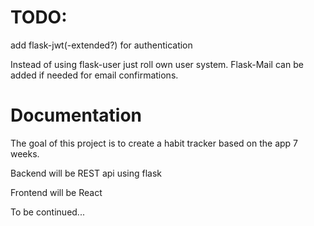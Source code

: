 # TODO:

add flask-jwt(-extended?) for authentication

Instead of using flask-user just roll own user system.
Flask-Mail can be added if needed for email confirmations.



# Documentation

The goal of this project is to create a habit tracker based on the app 7 weeks.

Backend will be REST api using flask

Frontend will be React

To be continued...
